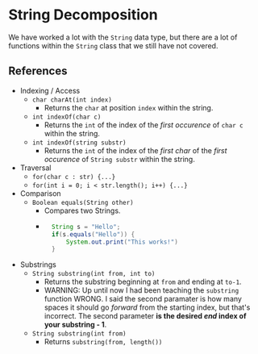 # String Decomposition
We have worked a lot with the `String` data type, but there are a lot of functions within the `String` class that we still have not covered.

## References
* Indexing / Access
    * `char charAt(int index)`
        * Returns the `char` at position `index` within the string.
    * `int indexOf(char c)`
        * Returns the `int` of the index of the _first occurence_ of `char c` within the string.
    * `int indexOf(string substr)` 
        * Returns the `int` of the index of the _first char_ of the _first occurence_ of `String substr` within the string.
* Traversal
    * `for(char c : str) {...}`
    * `for(int i = 0; i < str.length(); i++) {...}`
* Comparison
    * `Boolean equals(String other)`
        * Compares two Strings.
        * ```Java
            String s = "Hello";
            if(s.equals("Hello")) {
                System.out.print("This works!")
            }

* Substrings
    * `String substring(int from, int to)`
        * Returns the substring beginning at `from` and ending at `to-1`.
        * WARNING: Up until now I had been teaching the `substring` function WRONG. I said the second paramater is how many spaces it should go _forward_ from the starting index, but that's incorrect. The second parameter **is the desired _end_ index of your substring - 1**.
    * `String substring(int from)`
        * Returns `substring(from, length())`
